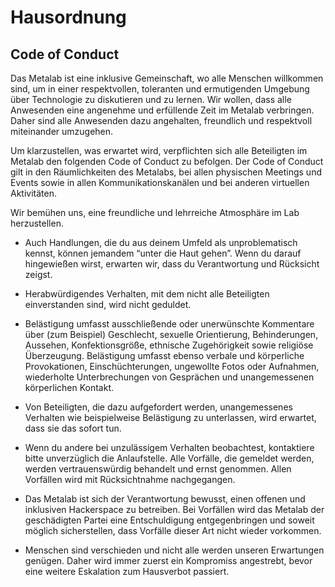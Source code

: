 Hausordnung
===========

Code of Conduct
---------------

Das Metalab ist eine inklusive Gemeinschaft, wo alle Menschen willkommen sind, um in einer respektvollen, toleranten und ermutigenden Umgebung über Technologie zu diskutieren und zu lernen. Wir wollen, dass alle Anwesenden eine angenehme und erfüllende Zeit im Metalab verbringen. Daher sind alle Anwesenden dazu angehalten, freundlich und respektvoll miteinander umzugehen.

Um klarzustellen, was erwartet wird, verpflichten sich alle Beteiligten im Metalab den folgenden Code of Conduct zu befolgen. Der Code of Conduct gilt in den Räumlichkeiten des Metalabs, bei allen physischen Meetings und Events sowie in allen Kommunikationskanälen und bei anderen virtuellen Aktivitäten.

Wir bemühen uns, eine freundliche und lehrreiche Atmosphäre im Lab herzustellen.

* Auch Handlungen, die du aus deinem Umfeld als unproblematisch kennst, können jemandem “unter die Haut gehen”. Wenn du darauf hingewießen wirst, erwarten wir, dass du Verantwortung und Rücksicht zeigst.

* Herabwürdigendes Verhalten, mit dem nicht alle Beteiligten einverstanden sind, wird nicht geduldet.

* Belästigung umfasst ausschließende oder unerwünschte Kommentare über (zum Beispiel) Geschlecht, sexuelle Orientierung, Behinderungen, Aussehen, Konfektionsgröße, ethnische Zugehörigkeit sowie religiöse Überzeugung. Belästigung umfasst ebenso verbale und körperliche Provokationen, Einschüchterungen, ungewollte Fotos oder Aufnahmen, wiederholte Unterbrechungen von Gesprächen und unangemessenen körperlichen Kontakt.

* Von Beteiligten, die dazu aufgefordert werden, unangemessenes Verhalten wie beispielweise Belästigung zu unterlassen, wird erwartet, dass sie das sofort tun.

* Wenn du andere bei unzulässigem Verhalten beobachtest, kontaktiere bitte unverzüglich die Anlaufstelle. Alle Vorfälle, die gemeldet werden, werden vertrauenswürdig behandelt und ernst genommen. Allen Vorfällen wird mit Rücksichtnahme nachgegangen.

* Das Metalab ist sich der Verantwortung bewusst, einen offenen und inklusiven Hackerspace zu betreiben. Bei Vorfällen wird das Metalab der geschädigten Partei eine Entschuldigung entgegenbringen und soweit möglich sicherstellen, dass Vorfälle dieser Art nicht wieder vorkommen.

* Menschen sind verschieden und nicht alle werden unseren Erwartungen genügen. Daher wird immer zuerst ein Kompromiss angestrebt, bevor eine weitere Eskalation zum Hausverbot passiert.